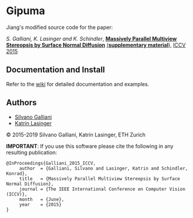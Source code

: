 # Gipuma

Jiang's modified source code for the paper:

_S. Galliani, K. Lasinger and K. Schindler_, [**Massively Parallel Multiview Stereopsis by Surface Normal Diffusion**](http://www.prs.igp.ethz.ch/content/dam/ethz/special-interest/baug/igp/photogrammetry-remote-sensing-dam/documents/pdf/galliani-lasinger-iccv15.pdf) [(**supplementary material**)](http://www.prs.igp.ethz.ch/content/dam/ethz/special-interest/baug/igp/photogrammetry-remote-sensing-dam/documents/pdf/galliani-lasinger-supplementary-iccv15.pdf), [ICCV 2015](http://pamitc.org/iccv15/)

## Documentation and Install
Refer to the [wiki](https://github.com/kysucix/gipuma/wiki) for detailed documentation and examples.

## Authors
- [Silvano Galliani](mailto:kysucix@dyne.org)
- [Katrin Lasinger](mailto:katrin.lasinger@geod.baug.ethz.ch)

&copy; 2015-2019 Silvano Galliani, Katrin Lasinger, ETH Zurich


**IMPORTANT**: If you use this software please cite the following in any resulting publication:
```
@InProceedings{Galliani_2015_ICCV,
     author  = {Galliani, Silvano and Lasinger, Katrin and Schindler, Konrad},
     title   = {Massively Parallel Multiview Stereopsis by Surface Normal Diffusion},
     journal = {The IEEE International Conference on Computer Vision (ICCV)},
     month   = {June},
     year    = {2015}
}
```
